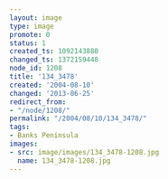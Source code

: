 ```yaml
---
layout: image
type: image
promote: 0
status: 1
created_ts: 1092143880
changed_ts: 1372159448
node_id: 1208
title: '134_3478'
created: '2004-08-10'
changed: '2013-06-25'
redirect_from:
- "/node/1208/"
permalink: "/2004/08/10/134_3478/"
tags:
- Banks Peninsula
images:
- src: image/images/134_3478-1208.jpg
  name: 134_3478-1208.jpg
---
```


